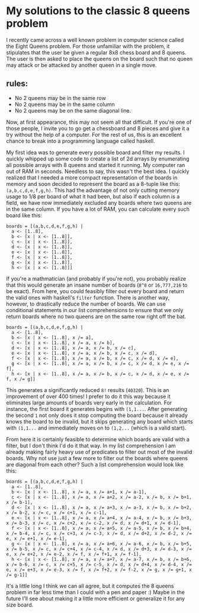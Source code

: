 # My solutions to the classic 8 queens problem

I recently came across a well known problem in computer science called the Eight Queens problem.
For those unfamiliar with the problem, it stipulates that the user be given a regular 8x8 chess
board and 8 queens. The user is then asked to place the queens on the board such that no queen
may attack or be attacked by another queen in a single move.

## rules:

- No 2 queens may be in the same row
- No 2 queens may be in the same column
- No 2 queens may be on the same diagonal line.

Now, at first appearance, this may not seem all that difficult. If you're one of those people,
I invite you to go get a chessboard and 8 pieces and give it a try without the help of a computer.
For the rest of us, this is an excellent chance to break into a programming language called haskell.

My first idea was to generate every possible board and filter my results.
I quickly whipped up some code to create a list of 2d arrays by enumerating all possible arrays
with 8 queens and started it running.
My computer ran out of RAM in seconds.
Needless to say, this wasn't the best idea.
I quickly realized that I needed a more compact representation of the boards in memory and soon
decided to represent the board as a 8-tuple like this: `(a,b,c,d,e,f,g,h)`.
This had the advantage of not only cutting memory usage to 1/8 per board of what it had been,
but also if each column is a field, we have now immediately excluded any boards where two queens
are in the same column. If you have a lot of RAM, you can calculate every such board like this:

```
boards = [(a,b,c,d,e,f,g,h) |
  a <- [1..8],
  b <- [x | x <- [1..8]],
  c <- [x | x <- [1..8]],
  d <- [x | x <- [1..8]],
  e <- [x | x <- [1..8]],
  f <- [x | x <- [1..8]],
  g <- [x | x <- [1..8]],
  h <- [x | x <- [1..8]]]
```

If you're a mathmatician (and probably if you're not), you probably realize that this would
generate an insane number of boards (`8^8` or `16,777,216` to be exact). From here, you could
feasibly filter out every board and return the valid ones with haskell's `filter` function.
There is another way, however, to drastically reduce the number of boards. We can
use conditional statements in our list comprehensions to ensure that we only return boards
where no two queens are on the same row right off the bat.

```
boards = [(a,b,c,d,e,f,g,h) |
  a <- [1..8],
  b <- [x | x <- [1..8], x /= a],
  c <- [x | x <- [1..8], x /= a, x /= b],
  d <- [x | x <- [1..8], x /= a, x /= b, x /= c],
  e <- [x | x <- [1..8], x /= a, x /= b, x /= c, x /= d],
  f <- [x | x <- [1..8], x /= a, x /= b, x /= c, x /= d, x /= e],
  g <- [x | x <- [1..8], x /= a, x /= b, x /= c, x /= d, x /= e, x /= f],
  h <- [x | x <- [1..8], x /= a, x /= b, x /= c, x /= d, x /= e, x /= f, x /= g]]
```

This generates a significantly reduced `8!` results (`40320`). This is an improvement of over 400
times! I prefer to do it this way because it eliminates large amounts of boards very early in the
calculation. For instance, the first board it generates begins with `(1,1...`. After generating the
second `1` not only does it stop computing the board because it already knows the board to be invalid,
but it skips generating any board which starts with `(1,1...` and immediately moves on to `(1,2...`
(which is a valid start).

From here it is certainly feasible to determine which boards are valid with a filter, but I don't think
I'd do it that way. In my list comprehension I am already making fairly heavy use of predicates to
filter out most of the invalid boards. Why not use just a few more to filter out the boards where
queens are diagonal from each other? Such a list comprehension would look like this:

```
boards = [(a,b,c,d,e,f,g,h) |
  a <- [1..8],
  b <- [x | x <- [1..8], x /= a, x /= a+1, x /= a-1],
  c <- [x | x <- [1..8], x /= a, x /= a+2, x /= a-2, x /= b, x /= b+1, x /= b-1],
  d <- [x | x <- [1..8], x /= a, x /= a+3, x /= a-3, x /= b, x /= b+2, x /= b-2, x /= c, x /= c+1, x /= c-1],
  e <- [x | x <- [1..8], x /= a, x /= a+4, x /= a-4, x /= b, x /= b+3, x /= b-3, x /= c, x /= c+2, x /= c-2, x /= d, x /= d+1, x /= d-1],
  f <- [x | x <- [1..8], x /= a, x /= a+5, x /= a-5, x /= b, x /= b+4, x /= b-4, x /= c, x /= c+3, x /= c-3, x /= d, x /= d+2, x /= d-2, x /= e, x /= e+1, x /= e-1],
  g <- [x | x <- [1..8], x /= a, x /= a+6, x /= a-6, x /= b, x /= b+5, x /= b-5, x /= c, x /= c+4, x /= c-4, x /= d, x /= d+3, x /= d-3, x /= e, x /= e+2, x /= e-2, x /= f, x /= f+1, x /= f-1],
  h <- [x | x <- [1..8], x /= a, x /= a+7, x /= a-7, x /= b, x /= b+6, x /= b-6, x /= c, x /= c+5, x /= c-5, x /= d, x /= d+4, x /= d-4, x /= e, x /= e+3, x /= e-3, x /= f, x /= f+2, x /= f-2, x /= g, x /= g+1, x /= g-1]]
```

It's a little long I think we can all agree, but it computes the 8 queens problem in
far less time than I could with a pen and paper :) Maybe in the future I'll see about
making it a little more efficient or generalize it for any size board.
